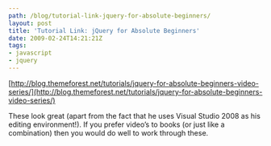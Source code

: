 ```yaml
---
path: /blog/tutorial-link-jquery-for-absolute-beginners/
layout: post
title: 'Tutorial Link: jQuery for Absolute Beginners'
date: 2009-02-24T14:21:21Z
tags:
- javascript
- jquery
---
```


[http://blog.themeforest.net/tutorials/jquery-for-absolute-beginners-video-series/](http://blog.themeforest.net/tutorials/jquery-for-absolute-beginners-video-series/)

These look great (apart from the fact that he uses Visual Studio 2008 as his editing environment!). If you prefer video’s to books (or just like a combination) then you would do well to work through these.